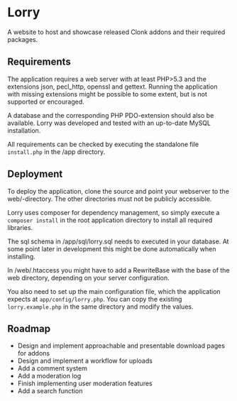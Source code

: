 Lorry
=====
A website to host and showcase released Clonk addons and their required packages.


Requirements
------------
The application requires a web server with at least PHP>5.3 and the extensions json, pecl_http, openssl and gettext. Running the application with missing extensions might be possible to some extent, but is not supported or encouraged.

A database and the corresponding PHP PDO-extension should also be available. Lorry was developed and tested with an up-to-date MySQL installation.

All requirements can be checked by executing the standalone file `install.php` in the /app directory.


Deployment
----------
To deploy the application, clone the source and point your webserver to the web/-directory. The other directories must not be publicly accessible.

Lorry uses composer for dependency management, so simply execute a `composer install` in the root application directory to install all required libraries.

The sql schema in /app/sql/lorry.sql needs to executed in your database. At some point later in development this might be done automatically when installing.

In /web/.htaccess you might have to add a RewriteBase with the base of the web directory, depending on your server configuration.

You also need to set up the main configuration file, which the application expects at `app/config/lorry.php`. You can copy the existing `lorry.example.php` in the same directory and modify the values.


Roadmap
-------
- Design and implement approachable and presentable download pages for addons
- Design and implement a workflow for uploads
- Add a comment system
- Add a moderation log
- Finish implementing user moderation features
- Add a search function
